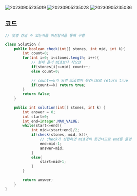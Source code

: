 ![20230905235019](https://github.com/Morning-Algorithm-Study-2023/Algorithm/assets/121210456/da123f20-9d66-44f5-9e36-48d11418d887)
![20230905235028](https://github.com/Morning-Algorithm-Study-2023/Algorithm/assets/121210456/84c77725-56f5-474d-81fa-952e4c9abf12)
![20230905235036](https://github.com/Morning-Algorithm-Study-2023/Algorithm/assets/121210456/acb3e48d-06e2-42ef-a317-dc896080af8e)

## 코드
```java
// 몇명 건널 수 있는지를 이진탐색을 통해 구함

class Solution {
    public boolean check(int[] stones, int mid, int k){
        int count=0;
        for(int i=0; i<stones.length; i++){
            // 현재 돌이 mid보다 작으면
            if(stones[i]<=mid) count++;
            else count=0;
            
            // count==k가 되면 mid명이 못건너므로 return true
            if(count==k) return true;
        }
        return false;
    }
    
    public int solution(int[] stones, int k) {
        int answer = 0;
        int start=0;
        int end=Integer.MAX_VALUE;
        while(start<=end){
            int mid=(start+end)/2;
            if(check(stones, mid, k)){
                // check가 성립하면 mid명이 못건너므로 end를 줄임
                end=mid-1;
                answer=mid;
            }
            else{
                start=mid+1;
            }
        }
        
        return answer;
    }
}
```
